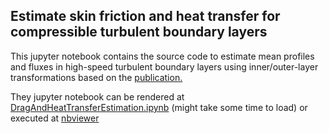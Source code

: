## Estimate skin friction and heat transfer for compressible turbulent boundary layers

This jupyter notebook contains the source code to estimate mean profiles and fluxes in high-speed turbulent
boundary layers using inner/outer-layer transformations based on the [publication.](https://arxiv.org/pdf/2307.02199.pdf)


<!-- (https://github.com/Fluid-Dynamics-Of-Energy-Systems-Team/RANS_Channel/blob/master/paper.png) -->


They jupyter notebook can be rendered at [DragAndHeatTransferEstimation.ipynb](https://github.com/Fluid-Dynamics-Of-Energy-Systems-Team/DragAndHeatTransferEstimation/blob/master/DragAndHeatTransferEstimation.ipynb) (might take some time to load) or executed at [nbviewer](https://nbviewer.jupyter.org/github/Fluid-Dynamics-Of-Energy-Systems-Team/DragAndHeatTransferEstimation/blob/master/DragAndHeatTransferEstimation.ipynb)


<!-- [![paper](https://github.com/Fluid-Dynamics-Of-Energy-Systems-Team/RANS_Channel/blob/master/DragandHeatTransferEstimation.hmtl)](https://www.sciencedirect.com/science/article/pii/S0142727X18301978) -->



